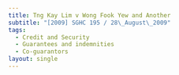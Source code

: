 ```yaml
---
title: Tng Kay Lim v Wong Fook Yew and Another
subtitle: "[2009] SGHC 195 / 28\_August\_2009"
tags:
  - Credit and Security
  - Guarantees and indemnities
  - Co-guarantors
layout: single
---
```


